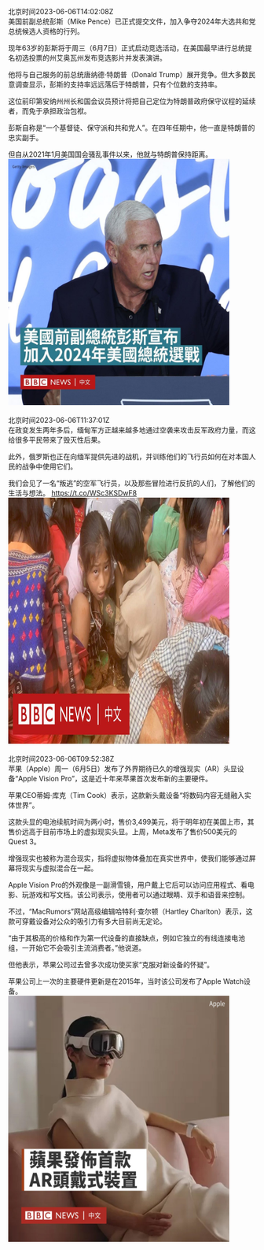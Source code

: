 北京时间2023-06-06T14:02:08Z<br>美国前副总统彭斯（Mike Pence）已正式提交文件，加入争夺2024年大选共和党总统候选人资格的行列。

现年63岁的彭斯将于周三（6月7日）正式启动竞选活动，在美国最早进行总统提名初选投票的州艾奥瓦州发布竞选影片并发表演讲。

他将与自己服务的前总统唐纳德·特朗普（Donald Trump）展开竞争。但大多数民意调查显示，彭斯的支持率远远落后于特朗普，只有个位数的支持率。

这位前印第安纳州州长和国会议员预计将把自己定位为特朗普政府保守议程的延续者，而免于承担政治包袱。

彭斯自称是“一个基督徒、保守派和共和党人”。在四年任期中，他一直是特朗普的忠实副手。

但自从2021年1月美国国会骚乱事件以来，他就与特朗普保持距离。<br><img src='/temp/image/2023/t-Month-6/1665962254146338816_0.jpg' width='450' height='500'><br><br>北京时间2023-06-06T11:37:01Z<br>在政变发生两年多后，缅甸军方正越来越多地通过空袭来攻击反军政府力量，而这给很多平民带来了毁灭性后果。

此外，俄罗斯也正在向缅军提供先进的战机，并训练他们的飞行员如何在对本国人民的战争中使用它们。

我们会见了一名“叛逃”的空军飞行员，以及那些冒险进行反抗的人们，了解他们的生活与想法。 https://t.co/WSc3KSDwF8<br><img src='/temp/video/2023/t-Month-6/t-Day-06/bbcchinese/1665925734718906370_0.jpg' width='450' height='500'><br><br>北京时间2023-06-06T09:52:38Z<br>苹果（Apple）周一（6月5日）发布了外界期待已久的增强现实（AR）头显设备“Apple Vision Pro”，这是近十年来苹果首次发布新的主要硬件。

苹果CEO蒂姆·库克（Tim Cook）表示，这款新头戴设备“将数码内容无缝融入实体世界”。

这款头显的电池续航时间为两小时，售价3,499美元，将于明年初在美国上市，其售价远高于目前市场上的虚拟现实头显。上周，Meta发布了售价500美元的Quest 3。

增强现实也被称为混合现实，指将虚拟物体叠加在真实世界中，使我们能够通过屏幕将现实与虚拟混合在一起。

Apple Vision Pro的外观像是一副滑雪镜，用户戴上它后可以访问应用程式、看电影、玩游戏和写文档。该公司表示，使用者可以通过眼睛、双手和语音来控制。

不过，“MacRumors”网站高级编辑哈特利·查尔顿（Hartley Charlton）表示，这款可穿戴设备对公众的吸引力有多大目前尚无定论。

“由于其极高的价格和作为第一代设备的直接缺点，例如它独立的有线连接电池组，一开始它不会吸引主流消费者。”他说道。

但他表示，苹果公司过去曾多次成功使买家“克服对新设备的怀疑”。

苹果公司上一次的主要硬件更新是在2015年，当时该公司发布了Apple Watch设备。<br><img src='/temp/image/2023/t-Month-6/1665899469068722182_0.jpg' width='450' height='500'><br><br>